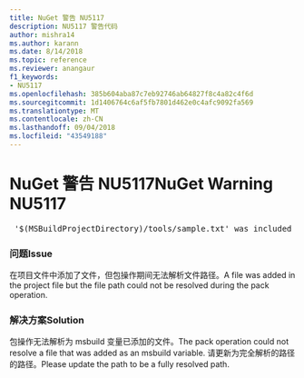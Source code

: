 ```yaml
---
title: NuGet 警告 NU5117
description: NU5117 警告代码
author: mishra14
ms.author: karann
ms.date: 8/14/2018
ms.topic: reference
ms.reviewer: anangaur
f1_keywords:
- NU5117
ms.openlocfilehash: 385b604aba87c7eb92746ab64827f8c4a82c4f6d
ms.sourcegitcommit: 1d1406764c6af5fb7801d462e0c4afc9092fa569
ms.translationtype: MT
ms.contentlocale: zh-CN
ms.lasthandoff: 09/04/2018
ms.locfileid: "43549188"
---
```

# <a name="nuget-warning-nu5117"></a><span data-ttu-id="d37e6-103">NuGet 警告 NU5117</span><span class="sxs-lookup"><span data-stu-id="d37e6-103">NuGet Warning NU5117</span></span>
<pre> '$(MSBuildProjectDirectory)/tools/sample.txt' was included in the project but the path could not be resolved. Skipping...</pre>

### <a name="issue"></a><span data-ttu-id="d37e6-104">问题</span><span class="sxs-lookup"><span data-stu-id="d37e6-104">Issue</span></span>

<span data-ttu-id="d37e6-105">在项目文件中添加了文件，但包操作期间无法解析文件路径。</span><span class="sxs-lookup"><span data-stu-id="d37e6-105">A file was added in the project file but the file path could not be resolved during the pack operation.</span></span>


### <a name="solution"></a><span data-ttu-id="d37e6-106">解决方案</span><span class="sxs-lookup"><span data-stu-id="d37e6-106">Solution</span></span>

<span data-ttu-id="d37e6-107">包操作无法解析为 msbuild 变量已添加的文件。</span><span class="sxs-lookup"><span data-stu-id="d37e6-107">The pack operation could not resolve a file that was added as an msbuild variable.</span></span> <span data-ttu-id="d37e6-108">请更新为完全解析的路径的路径。</span><span class="sxs-lookup"><span data-stu-id="d37e6-108">Please update the path to be a fully resolved path.</span></span>

